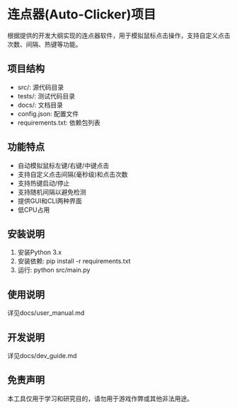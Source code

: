 # 连点器(Auto-Clicker)项目

根据提供的开发大纲实现的连点器软件，用于模拟鼠标点击操作，支持自定义点击次数、间隔、热键等功能。

## 项目结构
- src/: 源代码目录
- tests/: 测试代码目录
- docs/: 文档目录
- config.json: 配置文件
- requirements.txt: 依赖包列表

## 功能特点
- 自动模拟鼠标左键/右键/中键点击
- 支持自定义点击间隔(毫秒级)和点击次数
- 支持热键启动/停止
- 支持随机间隔以避免检测
- 提供GUI和CLI两种界面
- 低CPU占用

## 安装说明
1. 安装Python 3.x
2. 安装依赖: pip install -r requirements.txt
3. 运行: python src/main.py

## 使用说明
详见docs/user_manual.md

## 开发说明
详见docs/dev_guide.md

## 免责声明
本工具仅用于学习和研究目的，请勿用于游戏作弊或其他非法用途。